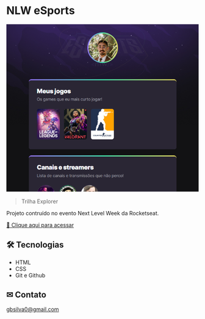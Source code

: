 # NLW eSports

![preview](./.github/preview.png)

> Trilha Explorer

Projeto contruído no evento Next Level Week da Rocketseat.

[🔗 Clique aqui para acessar](https://guilhermebpsilva.github.io/nlw-esports-explorer/)

## 🛠 Tecnologias

- HTML
- CSS
- Git e Github

## ✉ Contato

gbsilva0@gmail.com